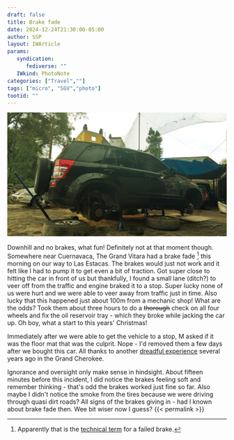 ```yaml
---
draft: false
title: Brake fade
date: 2024-12-24T21:30:00-05:00
author: SSP
layout: IWArticle
params:
   syndication:
      fediverse: ""
   IWkind: PhotoNote
categories: ["Travel",""]
tags: ["micro", "SGV","photo"] 
tootid: ""
---
```


![](images/GrandVitaraCuernavaca.jpg)

Downhill and no brakes, what fun! Definitely not at that moment though. Somewhere near Cuernavaca, The Grand Vitara had a brake fade [^1] this morning on our way to Las Estacas. The brakes would just not work and it felt like I had to pump it to get even a bit of traction.  Got  super close to hitting the car in front of us but thankfully, I found a small lane (ditch?) to veer off from the traffic and engine braked it to a stop. Super lucky none of us were hurt and we were able to veer away from traffic just in time. Also lucky that this happened just about 100m from a mechanic shop! What are the odds? Took them about three hours to do a ~~thorough~~ check on all four wheels and fix the oil reservoir tray - which they broke while jacking the car up. Oh boy, what a start to this years' Christmas! 

Immediately after we were able to get the vehicle to a stop, M asked if it was the floor mat that was the culprit. Nope - I'd removed them a few days after we bought this car. All thanks to another [dreadful experience](https://srikanthperinkulam.com/2016/04/26/the-grand-cherokee/) several years ago in the Grand Cherokee. 

Ignorance and oversight only make sense in hindsight.  About fifteen minutes before this incident,  I did notice the brakes feeling soft and remember thinking - that's odd the brakes worked just fine so far. Also maybe I didn't notice the smoke from the tires because we were driving through quasi dirt roads? All signs of the brakes giving in - had I known about brake fade then. Wee bit wiser now I guess? {{< permalink >}}

[^1]: Apparently that is the [technical term](https://en.wikipedia.org/wiki/Brake_fade) for a failed brake.